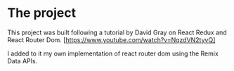 # The project

This project was built following a tutorial by David Gray on React Redux and React Router Dom.
[https://www.youtube.com/watch?v=NqzdVN2tyvQ]

I added to it my own implementation of react router dom using the Remix Data APIs.
